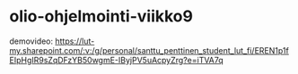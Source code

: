 # olio-ohjelmointi-viikko9
demovideo: https://lut-my.sharepoint.com/:v:/g/personal/santtu_penttinen_student_lut_fi/EREN1p1fEIpHgIR9sZqDFzYB50wgmE-IByjPV5uAcpyZrg?e=iTVA7q
